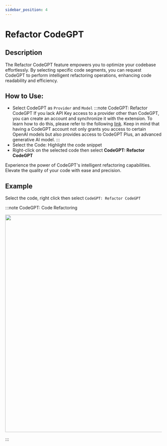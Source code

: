 ```yaml
---
sidebar_position: 4
---
```


# Refactor CodeGPT

## Description
The Refactor CodeGPT feature empowers you to optimize your codebase effortlessly. By selecting specific code segments, you can request CodeGPT to perform intelligent refactoring operations, enhancing code readability and efficiency.

## How to Use:
- Select CodeGPT as `Provider`  and `Model`
:::note CodeGPT: Refactor CodeGPT
If you lack API Key access to a provider other than CodeGPT, you can create an account and synchronize it with the extension. To learn how to do this, please refer to the following [link](https://intercom.help/codegpt/en/articles/8699317-connect-with-codegpt-new-extension). Keep in mind that having a CodeGPT account not only grants you access to certain OpenAI models but also provides access to CodeGPT Plus, an advanced generative AI model.
:::
- Select the Code: Highlight the code snippet
- Right-click on the selected code then select **CodeGPT: Refactor CodeGPT**

Experience the power of CodeGPT's intelligent refactoring capabilities. Elevate the quality of your code with ease and precision.

## Example
Select the code, right click then select `CodeGPT: Refactor CodeGPT`

:::note CodeGPT: Code Refactoring
<p align="center">
  <img width="950" height="700" src="https://github.com/davila7/code-gpt-docs/assets/37567214/af70248f-b257-44c6-b5e3-8a1c2ba9325c" />
</p>
:::








